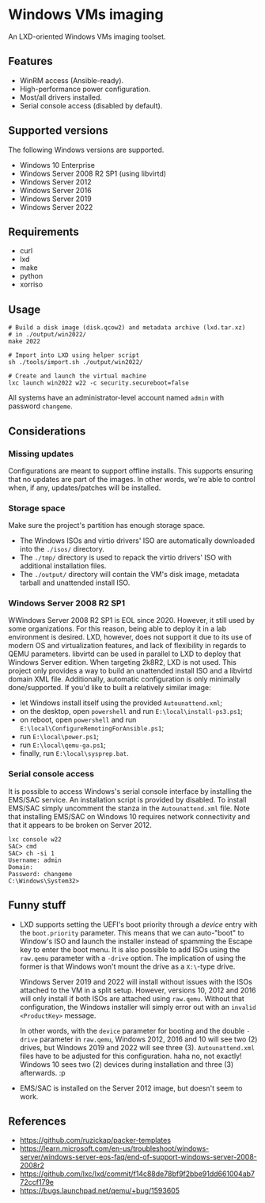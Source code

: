# Windows VMs imaging

An LXD-oriented Windows VMs imaging toolset.


## Features

- WinRM access (Ansible-ready).
- High-performance power configuration.
- Most/all drivers installed.
- Serial console access (disabled by default).


## Supported versions

The following Windows versions are supported.

- Windows 10 Enterprise
- Windows Server 2008 R2 SP1 (using libvirtd)
- Windows Server 2012
- Windows Server 2016
- Windows Server 2019
- Windows Server 2022


## Requirements

- curl
- lxd
- make
- python
- xorriso


## Usage

```
# Build a disk image (disk.qcow2) and metadata archive (lxd.tar.xz)
# in ./output/win2022/
make 2022

# Import into LXD using helper script
sh ./tools/import.sh ./output/win2022/

# Create and launch the virtual machine
lxc launch win2022 w22 -c security.secureboot=false
```

All systems have an administrator-level account named `admin` with
password `changeme`.


## Considerations

### Missing updates

Configurations are meant to support offline installs. This supports
ensuring that no updates are part of the images. In other words, we're
able to control when, if any, updates/patches will be installed.

### Storage space

Make sure the project's partition has enough storage space.

- The Windows ISOs and virtio drivers' ISO are automatically downloaded
  into the `./isos/` directory.
- The `./tmp/` directory is used to repack the virtio drivers' ISO with
  additional installation files.
- The `./output/` directory will contain the VM's disk image, metadata
  tarball and unattended install ISO.

### Windows Server 2008 R2 SP1

WWindows Server 2008 R2 SP1 is EOL since 2020. However, it still used by
some organizations. For this reason, being able to deploy it in a lab
environment is desired. LXD, however, does not support it due to its
use of modern OS and virtualization features, and lack of flexibility in
regards to QEMU parameters. libvirtd can be used in parallel to LXD to
deploy that Windows Server edition. When targeting 2k8R2, LXD is not used.
This project only provides a way to build an unattended install ISO and
a libvirtd domain XML file. Additionally, automatic configuration is
only minimally done/supported. If you'd like to built a relatively
similar image:

- let Windows install itself using the provided `Autounattend.xml`;
- on the desktop, open `powershell` and run `E:\local\install-ps3.ps1`;
- on reboot, open `powershell` and run `E:\local\ConfigureRemotingForAnsible.ps1`;
- run `E:\local\power.ps1`;
- run `E:\local\qemu-ga.ps1`;
- finally, run `E:\local\sysprep.bat`.

### Serial console access

It is possible to access Windows's serial console interface by
installing the EMS/SAC service. An installation script is provided by
disabled. To install EMS/SAC simply uncomment the stanza in the
`Autounattend.xml` file. Note that installing EMS/SAC on Windows 10
requires network connectivity and that it appears to be broken on
Server 2012.

```
lxc console w22
SAC> cmd
SAC> ch -si 1
Username: admin
Domain:
Password: changeme
C:\Windows\System32>
```


## Funny stuff

- LXD supports setting the UEFI's boot priority through a
  _device_ entry with the `boot.priority` parameter. This means
  that we can auto-"boot" to Window's ISO and launch the installer
  instead of spamming the Escape key to enter the boot menu. It is
  also possible to add ISOs using the `raw.qemu` parameter with a
  `-drive` option. The implication of using the former is
  that Windows won't mount the drive as a `X:\`-type drive.

  Windows Server 2019 and 2022 will install without issues with the
  ISOs attached to the VM in a split setup. However, versions 10,
  2012 and 2016 will only install if both ISOs are attached using
  `raw.qemu`. Without that configuration, the Windows installer will
  simply error out with an `invalid <ProductKey>` message.

  In other words, with the `device` parameter for booting and the
  double `-drive` parameter in `raw.qemu`, Windows 2012, 2016 and 10
  will see two (2) drives, but Windows 2019 and 2022 will see three (3).
  `Autounattend.xml` files have to be adjusted for this configuration.
  haha no, not exactly! Windows 10 sees two (2) devices during
  installation and three (3) afterwards. :p
- EMS/SAC is installed on the Server 2012 image, but doesn't seem to
  work.


## References

- https://github.com/ruzickap/packer-templates
- https://learn.microsoft.com/en-us/troubleshoot/windows-server/windows-server-eos-faq/end-of-support-windows-server-2008-2008r2
- https://github.com/lxc/lxd/commit/f14c88de78bf9f2bbe91dd661004ab772ccf179e
- https://bugs.launchpad.net/qemu/+bug/1593605
